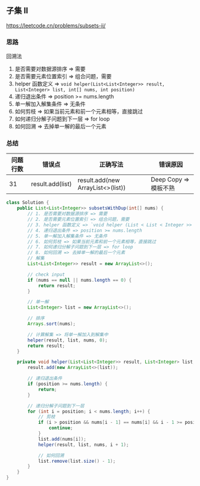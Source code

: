 ## 子集 II

<https://leetcode.cn/problems/subsets-ii/>

### 思路

回溯法

1. 是否需要对数据源排序 => 需要
2. 是否需要元素位置索引 => 组合问题，需要
3. helper 函数定义 => ` void helper(List<List<Integer>> result, List<Integer> list, int[] nums, int position) `
4. 递归退出条件 => position >= nums.length
5. 单一解加入解集条件 => 无条件
6. 如何剪枝 => 如果当前元素和前一个元素相等，直接跳过
7. 如何递归分解子问题到下一层 => for loop
8. 如何回溯 => 去掉单一解的最后一个元素

### 总结

| 问题行数 | 错误点              | 正确写法                              | 错误原因              |
|------|------------------|-----------------------------------|-------------------|
| 31   | result.add(list) | result.add(new ArrayList<>(list)) | Deep Copy => 模板不熟 |

```java
class Solution {
    public List<List<Integer>> subsetsWithDup(int[] nums) {
        // 1. 是否需要对数据源排序 => 需要
        // 2. 是否需要元素位置索引 => 组合问题，需要
        // 3. helper 函数定义 => `void helper (List < List < Integer >> result, List < Integer > list,int[] nums, int position) `
        // 4. 递归退出条件 => position >= nums.length
        // 5. 单一解加入解集条件 => 无条件
        // 6. 如何剪枝 => 如果当前元素和前一个元素相等，直接跳过
        // 7. 如何递归分解子问题到下一层 => for loop
        // 8. 如何回溯 => 去掉单一解的最后一个元素
        // 解集
        List<List<Integer>> result = new ArrayList<>();

        // check input
        if (nums == null || nums.length == 0) {
            return result;
        }

        // 单一解
        List<Integer> list = new ArrayList<>();

        // 排序
        Arrays.sort(nums);

        // 计算解集 => 将单一解加入到解集中
        helper(result, list, nums, 0);
        return result;
    }

    private void helper(List<List<Integer>> result, List<Integer> list, int[] nums, int position) {
        result.add(new ArrayList<>(list));

        // 递归退出条件
        if (position >= nums.length) {
            return;
        }

        // 递归分解子问题到下一层
        for (int i = position; i < nums.length; i++) {
            // 剪枝
            if (i > position && nums[i - 1] == nums[i] && i - 1 >= position) {
                continue;
            }
            list.add(nums[i]);
            helper(result, list, nums, i + 1);

            // 如何回溯
            list.remove(list.size() - 1);
        }
    }
}
```
